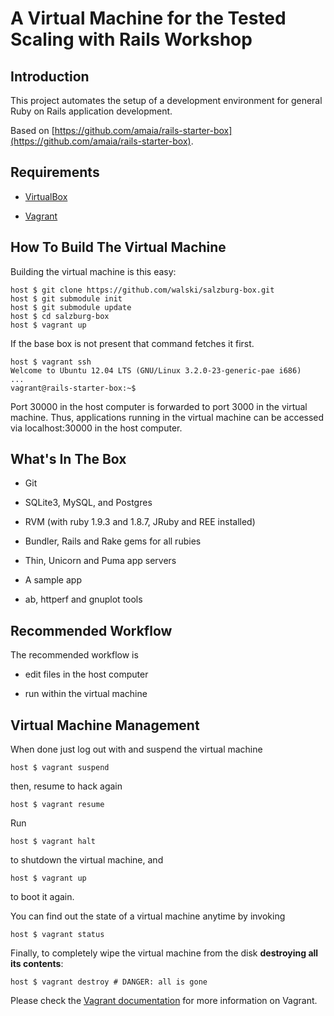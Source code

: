 # A Virtual Machine for the Tested Scaling with Rails Workshop

## Introduction

This project automates the setup of a development environment for general Ruby on Rails application development.

Based on [https://github.com/amaia/rails-starter-box](https://github.com/amaia/rails-starter-box).

## Requirements

* [VirtualBox](https://www.virtualbox.org)

* [Vagrant](http://vagrantup.com)

## How To Build The Virtual Machine

Building the virtual machine is this easy:

    host $ git clone https://github.com/walski/salzburg-box.git
    host $ git submodule init
    host $ git submodule update
    host $ cd salzburg-box
    host $ vagrant up

If the base box is not present that command fetches it first.

    host $ vagrant ssh
    Welcome to Ubuntu 12.04 LTS (GNU/Linux 3.2.0-23-generic-pae i686)
    ...
    vagrant@rails-starter-box:~$

Port 30000 in the host computer is forwarded to port 3000 in the virtual machine. Thus, applications running in the virtual machine can be accessed via localhost:30000 in the host computer.

## What's In The Box

* Git

* SQLite3, MySQL, and Postgres

* RVM (with ruby 1.9.3 and 1.8.7, JRuby and REE installed)

* Bundler, Rails and Rake gems for all rubies

* Thin, Unicorn and Puma app servers

* A sample app

* ab, httperf and gnuplot tools


## Recommended Workflow

The recommended workflow is

* edit files in the host computer

* run within the virtual machine


## Virtual Machine Management

When done just log out with and suspend the virtual machine

    host $ vagrant suspend

then, resume to hack again

    host $ vagrant resume

Run

    host $ vagrant halt

to shutdown the virtual machine, and

    host $ vagrant up

to boot it again.

You can find out the state of a virtual machine anytime by invoking

    host $ vagrant status

Finally, to completely wipe the virtual machine from the disk **destroying all its contents**:

    host $ vagrant destroy # DANGER: all is gone

Please check the [Vagrant documentation](http://vagrantup.com/v1/docs/index.html) for more information on Vagrant.

